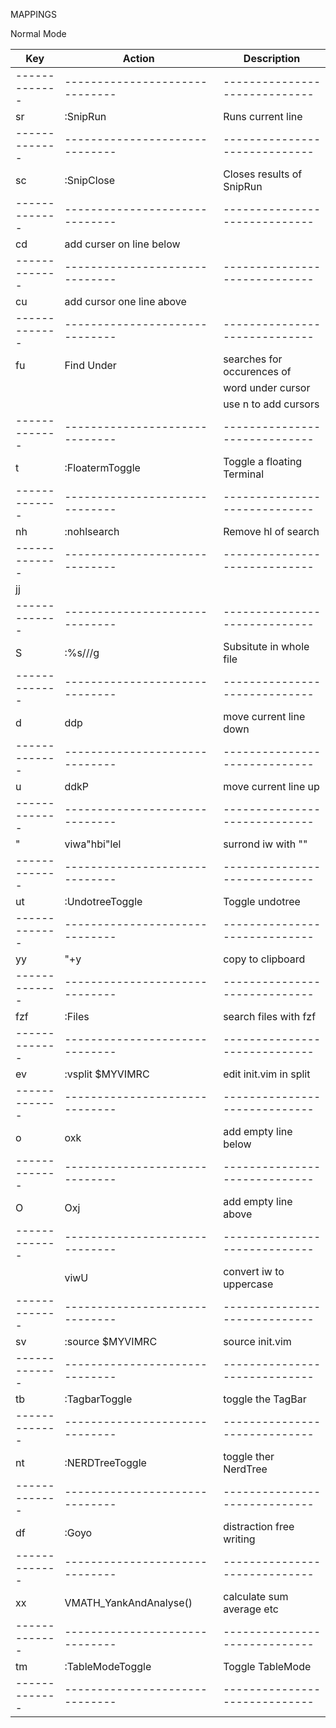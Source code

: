 MAPPINGS

Normal Mode

| Key         | Action                       | Description                 |
|-------------|------------------------------|-----------------------------|
|-------------|------------------------------|-----------------------------|
| <leader>sr  | :SnipRun                     | Runs current line           |
|-------------|------------------------------|-----------------------------|
| <leader>sc  | :SnipClose                   | Closes results of SnipRun   |
|-------------|------------------------------|-----------------------------|
| <leader>cd  | add curser on line below     |                             |
|-------------|------------------------------|-----------------------------|
| <leader>cu  | add cursor one line above    |                             |
|-------------|------------------------------|-----------------------------|
| <leader>fu  | Find Under                   | searches for occurences of  |
|             |                              | word under cursor           |
|             |                              | use n to add cursors        |
|-------------|------------------------------|-----------------------------|
| <leader>t   | :FloatermToggle              | Toggle a floating Terminal  |
|-------------|------------------------------|-----------------------------|
| nh          | :nohlsearch<CR>              | Remove hl of search         |
|-------------|------------------------------|-----------------------------|
| jj          | <ESC>                        |                             |
|-------------|------------------------------|-----------------------------|
| S           | :%s///g<LEFT><LEFT><LEFT>    | Subsitute in whole file     |
|-------------|------------------------------|-----------------------------|
| <leader>d   | ddp                          | move current line down      |
|-------------|------------------------------|-----------------------------|
| <leader>u   | ddkP                         | move current line up        |
|-------------|------------------------------|-----------------------------|
| <leader>"   | viw<esc>a"<esc>hbi"<esc>lel  | surrond iw with ""          |
|-------------|------------------------------|-----------------------------|
| <leader>ut  | :UndotreeToggle              | Toggle undotree             |
|-------------|------------------------------|-----------------------------|
| <leader>yy  | "+y                          | copy to clipboard           |
|-------------|------------------------------|-----------------------------|
| fzf         | :Files<CR>                   | search files with fzf       |
|-------------|------------------------------|-----------------------------|
| <leader>ev  | :vsplit $MYVIMRC<cr>         | edit init.vim in split      |
|-------------|------------------------------|-----------------------------|
| <leader>o   | o<ESC>xk                     | add empty line below        |
|-------------|------------------------------|-----------------------------|
| <leader>O   | O<ESC>xj                     | add empty line above        |
|-------------|------------------------------|-----------------------------|
| <c-u>       | viwU<ESC>                    | convert iw to uppercase     |
|-------------|------------------------------|-----------------------------|
| <leader>sv  | :source $MYVIMRC             | source init.vim             |
|-------------|------------------------------|-----------------------------|
| <leader>tb  | :TagbarToggle<CR>            | toggle the TagBar           |
|-------------|------------------------------|-----------------------------|
| <leader>nt  | :NERDTreeToggle<CR>          | toggle ther NerdTree        |
|-------------|------------------------------|-----------------------------|
| <leader>df  | :Goyo<CR>                    | distraction free writing    |
|-------------|------------------------------|-----------------------------|
| xx          | VMATH_YankAndAnalyse()       | calculate sum average etc   |
|-------------|------------------------------|-----------------------------|
| <leader>tm  | :TableModeToggle             | Toggle TableMode            |
|-------------|------------------------------|-----------------------------|
